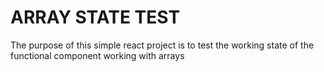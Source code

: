 # ARRAY STATE TEST

The purpose of this simple react project is to test the working state of the functional component working with arrays
